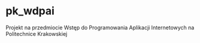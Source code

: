 # pk_wdpai
Projekt na przedmiocie Wstęp do Programowania Aplikacji Internetowych na Politechnice Krakowskiej 
